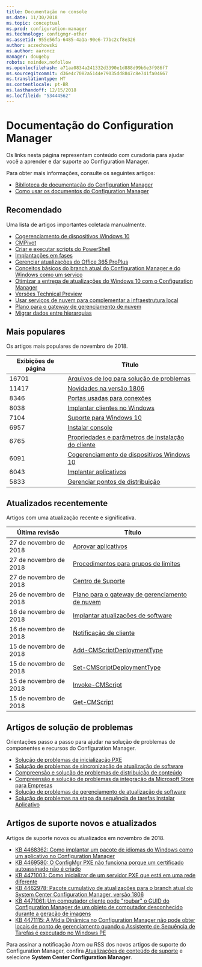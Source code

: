 ```yaml
---
title: Documentação no console
ms.date: 11/30/2018
ms.topic: conceptual
ms.prod: configuration-manager
ms.technology: configmgr-other
ms.assetid: 955e56fa-6485-4a1a-90e6-77bc2cf8e326
author: aczechowski
ms.author: aaroncz
manager: dougeby
robots: noindex,nofollow
ms.openlocfilehash: a71aa0834a241332d3390e1d888d99b6e3f986f7
ms.sourcegitcommit: d36e4c7082a5144e79035dd8847c8e741fa04667
ms.translationtype: HT
ms.contentlocale: pt-BR
ms.lasthandoff: 12/15/2018
ms.locfileid: "53444562"
---
```

<!-- 
- Feature 1357546
- This page displays in-console, under the Community workspace, Documentation node. 
- Don't use any relative links; must be full https://docs.microsoft.com and language neutral
- Process: https://microsoft.sharepoint.com/teams/ConfigMgr/Documents/ContentPub/Data%20collection%20process%20for%20Feature%201357546%20In-console%20documentation.docx?web=1
-->


# <a name="configuration-manager-documentation"></a>Documentação do Configuration Manager
Os links nesta página representam conteúdo com curadoria para ajudar você a aprender e dar suporte ao Configuration Manager. 

Para obter mais informações, consulte os seguintes artigos:
- [Biblioteca de documentação do Configuration Manager](https://docs.microsoft.com/sccm)  
- [Como usar os documentos do Configuration Manager](https://docs.microsoft.com/sccm/core/understand/use-docs)



## <a name="recommended"></a>Recomendado 
Uma lista de artigos importantes coletada manualmente.

- [Cogerenciamento de dispositivos Windows 10](https://docs.microsoft.com/sccm/core/clients/manage/co-management-overview)  
- [CMPivot](https://docs.microsoft.com/sccm/core/servers/manage/cmpivot)  
- [Criar e executar scripts do PowerShell](https://docs.microsoft.com/sccm/apps/deploy-use/create-deploy-scripts)  
- [Implantações em fases](https://docs.microsoft.com/sccm/osd/deploy-use/create-phased-deployment-for-task-sequence)  
- [Gerenciar atualizações do Office 365 ProPlus](https://docs.microsoft.com/sccm/sum/deploy-use/manage-office-365-proplus-updates)  
- [Conceitos básicos do branch atual do Configuration Manager e do Windows como um serviço](https://docs.microsoft.com/sccm/core/understand/configuration-manager-and-windows-as-service)
- [Otimizar a entrega de atualizações do Windows 10 com o Configuration Manager](https://docs.microsoft.com/sccm/sum/deploy-use/optimize-windows-10-update-delivery)
- [Versões Technical Preview](https://docs.microsoft.com/sccm/core/get-started/technical-preview)
- [Usar serviços de nuvem para complementar a infraestrutura local](https://docs.microsoft.com/sccm/core/understand/use-cloud-services)
- [Plano para o gateway de gerenciamento de nuvem](https://docs.microsoft.com/sccm/core/clients/manage/plan-cloud-management-gateway)
- [Migrar dados entre hierarquias](https://docs.microsoft.com/sccm/core/migration/migrate-data-between-hierarchies)



## <a name="trending"></a>Mais populares
Os artigos mais populares de novembro de 2018.

 | Exibições de página | Título | 
 |------------|-------| 
 | 16701 | [Arquivos de log para solução de problemas](https://docs.microsoft.com/sccm/core/plan-design/hierarchy/log-files) | 
 | 11417 | [Novidades na versão 1806](https://docs.microsoft.com/sccm/core/plan-design/changes/whats-new-in-version-1806) | 
 | 8346 | [Portas usadas para conexões](https://docs.microsoft.com/sccm/core/plan-design/hierarchy/ports) | 
 | 8038 | [Implantar clientes no Windows](https://docs.microsoft.com/sccm/core/clients/deploy/deploy-clients-to-windows-computers) | 
 | 7104 | [Suporte para Windows 10](https://docs.microsoft.com/sccm/core/plan-design/configs/support-for-windows-10) | 
 | 6957 | [Instalar console](https://docs.microsoft.com/sccm/core/servers/deploy/install/install-consoles) | 
 | 6765 | [Propriedades e parâmetros de instalação do cliente](https://docs.microsoft.com/sccm/core/clients/deploy/about-client-installation-properties) | 
 | 6091 | [Cogerenciamento de dispositivos Windows 10](https://docs.microsoft.com/sccm/core/clients/manage/co-management-overview) | 
 | 6043 | [Implantar aplicativos](https://docs.microsoft.com/sccm/apps/deploy-use/deploy-applications) | 
 | 5833 | [Gerenciar pontos de distribuição](https://docs.microsoft.com/sccm/core/servers/deploy/configure/install-and-configure-distribution-points) | 



## <a name="recently-updated"></a>Atualizados recentemente
Artigos com uma atualização recente e significativa.

 | Última revisão | Título | 
 |---------------|-------|
 | 27 de novembro de 2018 | [Aprovar aplicativos](https://docs.microsoft.com/sccm/apps/deploy-use/app-approval) | 
 | 27 de novembro de 2018 | [Procedimentos para grupos de limites](https://docs.microsoft.com/sccm/core/servers/deploy/configure/boundary-group-procedures) | 
 | 27 de novembro de 2018 | [Centro de Suporte](https://docs.microsoft.com/sccm/core/support/support-center) | 
 | 26 de novembro de 2018 | [Plano para o gateway de gerenciamento de nuvem](https://docs.microsoft.com/sccm/core/clients/manage/cmg/plan-cloud-management-gateway) | 
 | 16 de novembro de 2018 | [Implantar atualizações de software](https://docs.microsoft.com/sccm/sum/deploy-use/deploy-software-updates) | 
 | 16 de novembro de 2018 | [Notificação de cliente](https://docs.microsoft.com/sccm/core/clients/manage/client-notification) | 
 | 15 de novembro de 2018 | [Add-CMScriptDeploymentType](https://docs.microsoft.com/powershell/module/configurationmanager/add-cmscriptdeploymenttype) | 
 | 15 de novembro de 2018 | [Set-CMScriptDeploymentType](https://docs.microsoft.com/powershell/module/configurationmanager/set-cmscriptdeploymenttype) | 
 | 15 de novembro de 2018 | [Invoke-CMScript](https://docs.microsoft.com/powershell/module/configurationmanager/invoke-cmscript) | 
 | 15 de novembro de 2018 | [Get-CMScript](https://docs.microsoft.com/powershell/module/configurationmanager/get-cmscript) | 



## <a name="troubleshooting-articles"></a>Artigos de solução de problemas
Orientações passo a passo para ajudar na solução de problemas de componentes e recursos do Configuration Manager.

- [Solução de problemas de inicialização PXE](https://support.microsoft.com/help/4468612)
- [Solução de problemas de sincronização de atualização de software](https://support.microsoft.com/help/10059)
- [Compreensão e solução de problemas de distribuição de conteúdo](https://support.microsoft.com/help/4000401)
- [Compreensão e solução de problemas da integração da Microsoft Store para Empresas](https://support.microsoft.com/help/4010214)
- [Solução de problemas de gerenciamento de atualização de software](https://support.microsoft.com/help/10680)
- [Solução de problemas na etapa da sequência de tarefas Instalar Aplicativo](https://support.microsoft.com/help/18408/)



## <a name="new-and-updated-support-articles"></a>Artigos de suporte novos e atualizados
Artigos de suporte novos ou atualizados em novembro de 2018.

- [KB 4468362: Como implantar um pacote de idiomas do Windows como um aplicativo no Configuration Manager](https://support.microsoft.com/help/4468362)
- [KB 4469580: O ConfigMgr PXE não funciona porque um certificado autoassinado não é criado](https://support.microsoft.com/help/4469580/)
- [KB 4471003: Como inicializar de um servidor PXE que está em uma rede diferente](https://support.microsoft.com/help/4471003)
- [KB 4462978: Pacote cumulativo de atualizações para o branch atual do System Center Configuration Manager, versão 1806](https://support.microsoft.com/help/4462978)
- [KB 4471061: Um computador cliente pode "roubar" o GUID do Configuration Manager de um objeto de computador desconhecido durante a geração de imagens](https://support.microsoft.com/help/4471061)
- [KB 4471115: A Mídia Dinâmica no Configuration Manager não pode obter locais de ponto de gerenciamento quando o Assistente de Sequência de Tarefas é executado no Windows PE](https://support.microsoft.com/help/4471115)


Para assinar a notificação Atom ou RSS dos novos artigos de suporte do Configuration Manager, confira [Atualizações de conteúdo de suporte](https://support.microsoft.com/help/4089498/) e selecione **System Center Configuration Manager**.  
